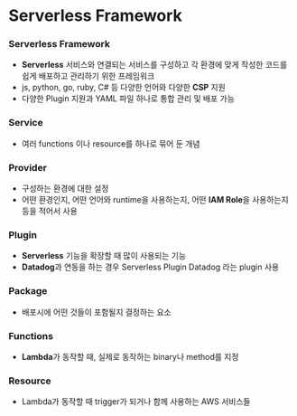 # Serverless Framework

### Serverless Framework

- **Serverless** 서비스와 연결되는 서비스를 구성하고 각 환경에 맞게 작성한 코드를 쉽게 배포하고 관리하기 위한 프레임워크
- js, python, go, ruby, C# 등 다양한 언어와 다양한 **CSP** 지원
- 다양한 Plugin 지원과 YAML 파일 하나로 통합 관리 및 배포 가능


### Service

- 여러 functions 이나 resource를 하나로 묶어 둔 개념

### Provider

- 구성하는 환경에 대한 설정
- 어떤 환경인지, 어떤 언어와 runtime을 사용하는지, 어떤 **IAM Role**을 사용하는지 등을 적어서 사용

### Plugin

- **Serverless** 기능을 확장할 때 많이 사용되는 기능
- **Datadog**과 연동을 하는 경우 Serverless Plugin Datadog 라는 plugin 사용

### Package

- 배포시에 어떤 것들이 포함될지 결정하는 요소

### Functions

- **Lambda**가 동작할 때, 실제로 동작하는 binary나 method를 지정

### Resource

- Lambda가 동작할 때 trigger가 되거나 함께 사용하는 AWS 서비스들
